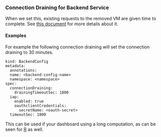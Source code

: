 ### Connection Draining for Backend Service

When we set this, existing requests to the removed VM are given time to complete. 
See [this document](https://cloud.google.com/load-balancing/docs/enabling-connection-draining)
for more details about it.

#### Examples

For example the following connection draining will set the connection draining to 30 minutes. 
```aidl
kind: BackendConfig
metadata:
  annotations:
  name: <backend-config-name>
  namespace: <namespace>
spec:
  connectionDraining:
    drainingTimeoutSec: 1800
  iap:
    enabled: true
    oauthclientCredentials:
      secretName: <oauth-secret>
  timeoutSec: 1800
```

This can be used if your dashboard using a long computation, as can be seen for [R](deploying-r-applications/README.md)
as well.
